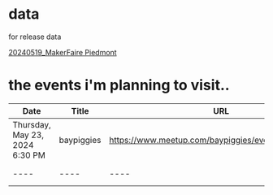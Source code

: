 # data
for release data

[20240519_MakerFaire Piedmont](https://github.com/seigot/data/releases/tag/20240519)  

# the events i'm planning to visit..

| Date  |  Title  |  URL  |  note  |
| ---- | ---- | ---- | ---- |
|  Thursday, May 23, 2024 6:30 PM  |  baypiggies  |  https://www.meetup.com/baypiggies/events/300647354/  |  -  |
| ---- | ---- | ---- | ---- |

